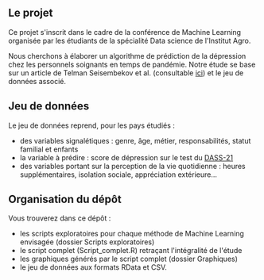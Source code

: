 ## Le projet

Ce projet s'inscrit dans le cadre de la conférence de Machine Learning organisée par les étudiants de la spécialité Data science de l'Institut Agro.

Nous cherchons à élaborer un algorithme de prédiction de la dépression chez les personnels soignants en temps de pandémie. Notre étude se base sur un article de Telman Seisembekov et al. (consultable [ici](https://f1000research.com/articles/13-872)) et le jeu de données associé.


## Jeu de données

Le jeu de données reprend, pour les pays étudiés :
* des variables signalétiques : genre, âge, métier, responsabilités, statut familial et enfants
* la variable à prédire : score de dépression sur le test du [DASS-21](https://www.bristol.ac.uk/media-library/sites/sps/documents/c-change/dass.pdf)
* des variables portant sur la perception de la vie quotidienne : heures supplémentaires, isolation sociale, appréciation extérieure...


## Organisation du dépôt

Vous trouverez dans ce dépôt :
* les scripts exploratoires pour chaque méthode de Machine Learning envisagée (dossier Scripts exploratoires)
* le script complet (Script_complet.R) retraçant l'intégralité de l'étude
* les graphiques générés par le script complet (dossier Graphiques)
* le jeu de données aux formats RData et CSV.
